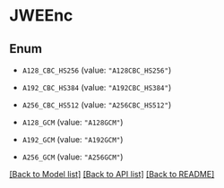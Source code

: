 # JWEEnc

## Enum


* `A128_CBC_HS256` (value: `"A128CBC_HS256"`)

* `A192_CBC_HS384` (value: `"A192CBC_HS384"`)

* `A256_CBC_HS512` (value: `"A256CBC_HS512"`)

* `A128_GCM` (value: `"A128GCM"`)

* `A192_GCM` (value: `"A192GCM"`)

* `A256_GCM` (value: `"A256GCM"`)


[[Back to Model list]](../README.md#documentation-for-models) [[Back to API list]](../README.md#documentation-for-api-endpoints) [[Back to README]](../README.md)


